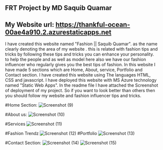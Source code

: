 ## FRT Project by MD Saquib Quamar
## My Website url: https://thankful-ocean-00ae4a910.2.azurestaticapps.net
I have created this website named "Fashion || Saquib Quamar". as the name clearly denoting the area of my website . this is related with fashion tips and tricks
by following these tips and tricks you can enhance your personality. to help the people and as well as model here also we have our fashion influencer
who regularly gives you the best tips of fashion. In this website I have made 5 sections which are Home, About, service, Portfolio and Contact section.
I have created this website using The languages HTML, CSS and javascript. I have deployed this website with MS Azure technology named "Static Web Apps". 
In the readme file I have attached the Screenshot of deployment of my project. 
So if you want to look better than others then you should follow my website and fashion influencer tips and tricks.

#Home Section:
![Screenshot (9)](https://user-images.githubusercontent.com/113932468/192039884-9508e3d7-7f00-4d21-aef0-b1e78f4b787a.png)

#About us:
![Screenshot (10)](https://user-images.githubusercontent.com/113932468/192039891-5052e702-0204-4336-9d19-db0ed65542b0.png)

#Services
![Screenshot (11)](https://user-images.githubusercontent.com/113932468/192039896-bf286647-56d7-41ed-bbcc-2da0e6725eb9.png)

#Fashion Trendz
![Screenshot (12)](https://user-images.githubusercontent.com/113932468/192039898-67ef32d0-f94a-439f-b6d4-d1bef0306227.png)
#Portfolio
![Screenshot (13)](https://user-images.githubusercontent.com/113932468/192039903-0ed3ef44-7016-417b-bca0-bde9df132fc7.png)

#Contact Section:
![Screenshot (14)](https://user-images.githubusercontent.com/113932468/192039907-9229e31b-0e33-4507-829c-a71d5d19cacc.png)
![Screenshot (15)](https://user-images.githubusercontent.com/113932468/192039909-a170c0e0-af56-41c1-9642-f84a38680829.png)



